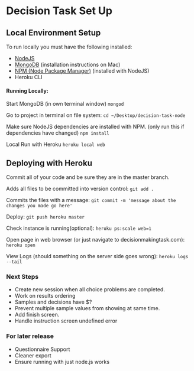 Decision Task Set Up
====================

## Local Environment Setup

To run locally you must have the following installed:
- [NodeJS](https://nodejs.org/en/download/)
- [MongoDB](https://treehouse.github.io/installation-guides/mac/mongo-mac.html) (installation instructions on Mac)
- [NPM (Node Package Manager)](https://www.npmjs.com/get-npm) (installed with NodeJS)
- Heroku CLI

#### Running Locally:
Start MongoDB (in own terminal window)
`mongod`

Go to project in terminal on file system:
`cd ~/Desktop/decision-task-node`

Make sure NodeJS dependencies are installed with NPM. (only run this if dependencies have changed)
`npm install`

Local Run with Heroku
`heroku local web`

## Deploying with Heroku
Commit all of your code and be sure they are in the master branch.

Adds all files to be committed into version control:
`git add .`

Commits the files with a message:
`git commit -m 'message about the changes you made go here'`

Deploy:
`git push heroku master`

Check instance is running(optional):
`heroku ps:scale web=1`

Open page in web browser (or just navigate to decisionmakingtask.com):
`heroku open`

View Logs (should something on the server side goes wrong):
`heroku logs --tail`

### Next Steps

- Create new session when all choice problems are completed.
- Work on results ordering
- Samples and decisions have $?
- Prevent multiple sample values from showing at same time.
- Add finish screen.
- Handle instruction screen undefined error


### For later release

- Questionnaire Support
- Cleaner export
- Ensure running with just node.js works
